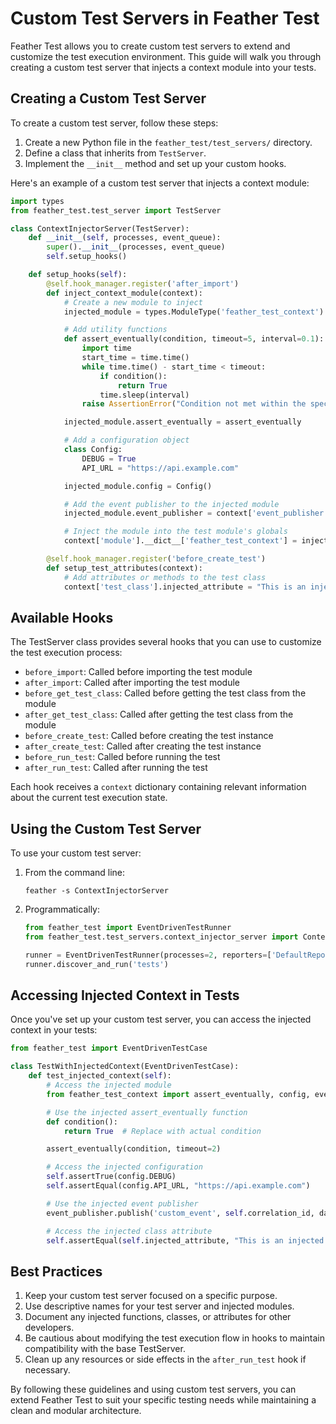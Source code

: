 # Custom Test Servers in Feather Test

Feather Test allows you to create custom test servers to extend and customize the test execution environment. This guide will walk you through creating a custom test server that injects a context module into your tests.

## Creating a Custom Test Server

To create a custom test server, follow these steps:

1. Create a new Python file in the `feather_test/test_servers/` directory.
2. Define a class that inherits from `TestServer`.
3. Implement the `__init__` method and set up your custom hooks.

Here's an example of a custom test server that injects a context module:

```python
import types
from feather_test.test_server import TestServer

class ContextInjectorServer(TestServer):
    def __init__(self, processes, event_queue):
        super().__init__(processes, event_queue)
        self.setup_hooks()

    def setup_hooks(self):
        @self.hook_manager.register('after_import')
        def inject_context_module(context):
            # Create a new module to inject
            injected_module = types.ModuleType('feather_test_context')

            # Add utility functions
            def assert_eventually(condition, timeout=5, interval=0.1):
                import time
                start_time = time.time()
                while time.time() - start_time < timeout:
                    if condition():
                        return True
                    time.sleep(interval)
                raise AssertionError("Condition not met within the specified timeout")

            injected_module.assert_eventually = assert_eventually

            # Add a configuration object
            class Config:
                DEBUG = True
                API_URL = "https://api.example.com"

            injected_module.config = Config()

            # Add the event publisher to the injected module
            injected_module.event_publisher = context['event_publisher']

            # Inject the module into the test module's globals
            context['module'].__dict__['feather_test_context'] = injected_module

        @self.hook_manager.register('before_create_test')
        def setup_test_attributes(context):
            # Add attributes or methods to the test class
            context['test_class'].injected_attribute = "This is an injected attribute"
```

## Available Hooks

The TestServer class provides several hooks that you can use to customize the test execution process:

- `before_import`: Called before importing the test module
- `after_import`: Called after importing the test module
- `before_get_test_class`: Called before getting the test class from the module
- `after_get_test_class`: Called after getting the test class from the module
- `before_create_test`: Called before creating the test instance
- `after_create_test`: Called after creating the test instance
- `before_run_test`: Called before running the test
- `after_run_test`: Called after running the test

Each hook receives a `context` dictionary containing relevant information about the current test execution state.

## Using the Custom Test Server

To use your custom test server:

1. From the command line:

   ```
   feather -s ContextInjectorServer
   ```

2. Programmatically:

   ```python
   from feather_test import EventDrivenTestRunner
   from feather_test.test_servers.context_injector_server import ContextInjectorServer

   runner = EventDrivenTestRunner(processes=2, reporters=['DefaultReporter'], server=ContextInjectorServer)
   runner.discover_and_run('tests')
   ```

## Accessing Injected Context in Tests

Once you've set up your custom test server, you can access the injected context in your tests:

```python
from feather_test import EventDrivenTestCase

class TestWithInjectedContext(EventDrivenTestCase):
    def test_injected_context(self):
        # Access the injected module
        from feather_test_context import assert_eventually, config, event_publisher

        # Use the injected assert_eventually function
        def condition():
            return True  # Replace with actual condition

        assert_eventually(condition, timeout=2)

        # Access the injected configuration
        self.assertTrue(config.DEBUG)
        self.assertEqual(config.API_URL, "https://api.example.com")

        # Use the injected event publisher
        event_publisher.publish('custom_event', self.correlation_id, data="Custom event data")

        # Access the injected class attribute
        self.assertEqual(self.injected_attribute, "This is an injected attribute")
```

## Best Practices

1. Keep your custom test server focused on a specific purpose.
2. Use descriptive names for your test server and injected modules.
3. Document any injected functions, classes, or attributes for other developers.
4. Be cautious about modifying the test execution flow in hooks to maintain compatibility with the base TestServer.
5. Clean up any resources or side effects in the `after_run_test` hook if necessary.

By following these guidelines and using custom test servers, you can extend Feather Test to suit your specific testing needs while maintaining a clean and modular architecture.
